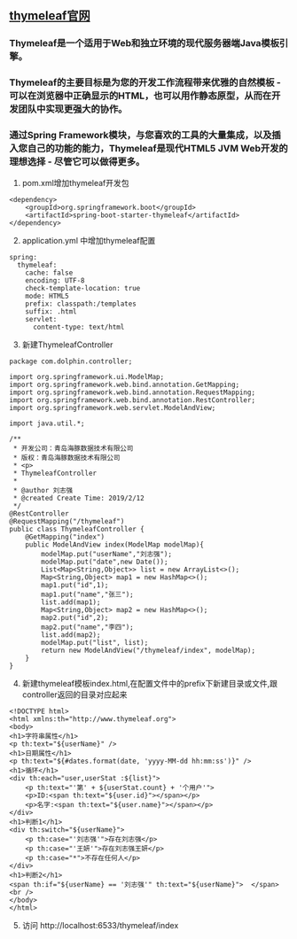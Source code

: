 ## [thymeleaf官网](https://www.thymeleaf.org/)

### Thymeleaf是一个适用于Web和独立环境的现代服务器端Java模板引擎。
### Thymeleaf的主要目标是为您的开发工作流程带来优雅的自然模板 - 可以在浏览器中正确显示的HTML，也可以用作静态原型，从而在开发团队中实现更强大的协作。

### 通过Spring Framework模块，与您喜欢的工具的大量集成，以及插入您自己的功能的能力，Thymeleaf是现代HTML5 JVM Web开发的理想选择 - 尽管它可以做得更多。

1. pom.xml增加thymeleaf开发包
```
<dependency>
    <groupId>org.springframework.boot</groupId>
    <artifactId>spring-boot-starter-thymeleaf</artifactId>
</dependency>
```
2. application.yml 中增加thymeleaf配置

```
spring:
  thymeleaf:
    cache: false
    encoding: UTF-8
    check-template-location: true
    mode: HTML5
    prefix: classpath:/templates
    suffix: .html
    servlet:
      content-type: text/html
```
3. 新建ThymeleafController

```
package com.dolphin.controller;

import org.springframework.ui.ModelMap;
import org.springframework.web.bind.annotation.GetMapping;
import org.springframework.web.bind.annotation.RequestMapping;
import org.springframework.web.bind.annotation.RestController;
import org.springframework.web.servlet.ModelAndView;

import java.util.*;

/**
 * 开发公司：青岛海豚数据技术有限公司
 * 版权：青岛海豚数据技术有限公司
 * <p>
 * ThymeleafController
 *
 * @author 刘志强
 * @created Create Time: 2019/2/12
 */
@RestController
@RequestMapping("/thymeleaf")
public class ThymeleafController {
    @GetMapping("index")
    public ModelAndView index(ModelMap modelMap){
        modelMap.put("userName","刘志强");
        modelMap.put("date",new Date());
        List<Map<String,Object>> list = new ArrayList<>();
        Map<String,Object> map1 = new HashMap<>();
        map1.put("id",1);
        map1.put("name","张三");
        list.add(map1);
        Map<String,Object> map2 = new HashMap<>();
        map2.put("id",2);
        map2.put("name","李四");
        list.add(map2);
        modelMap.put("list", list);
        return new ModelAndView("/thymeleaf/index", modelMap);
    }
}
```
4. 新建thymeleaf模板index.html,在配置文件中的prefix下新建目录或文件,跟controller返回的目录对应起来

```
<!DOCTYPE html>
<html xmlns:th="http://www.thymeleaf.org">
<body>
<h1>字符串属性</h1>
<p th:text="${userName}" />
<h1>日期属性</h1>
<p th:text="${#dates.format(date, 'yyyy-MM-dd hh:mm:ss')}" />
<h1>循环</h1>
<div th:each="user,userStat :${list}">
    <p th:text="'第' + ${userStat.count} + '个用户'">
    <p>ID:<span th:text="${user.id}"></span></p>
    <p>名字:<span th:text="${user.name}"></span></p>
</div>
<h1>判断1</h1>
<div th:switch="${userName}">
    <p th:case="'刘志强'">存在刘志强</p>
    <p th:case="'王妍'">存在刘志强王妍</p>
    <p th:case="*">不存在任何人</p>
</div>
<h1>判断2</h1>
<span th:if="${userName} == '刘志强'" th:text="${userName}">  </span><br />
</body>
</html>
```
5. 访问 http://localhost:6533/thymeleaf/index



